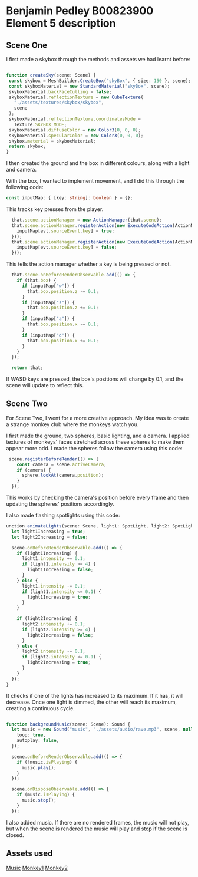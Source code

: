 # Benjamin Pedley B00823900 Element 5 description

## Scene One

I first made a skybox through the methods and assets we had learnt before: 
 ``` typescript

function createSky(scene: Scene) {
  const skybox = MeshBuilder.CreateBox("skyBox", { size: 150 }, scene);
  const skyboxMaterial = new StandardMaterial("skyBox", scene);
  skyboxMaterial.backFaceCulling = false;
  skyboxMaterial.reflectionTexture = new CubeTexture(
    "./assets/textures/skybox/skybox",
    scene
  );
  skyboxMaterial.reflectionTexture.coordinatesMode =
    Texture.SKYBOX_MODE;
  skyboxMaterial.diffuseColor = new Color3(0, 0, 0);
  skyboxMaterial.specularColor = new Color3(0, 0, 0);
  skybox.material = skyboxMaterial;
  return skybox;
} 
```

I then created the ground and the box in different colours, along with a light and camera.

With the box, I wanted to implement movement, and I did this through the following code: 

``` typescript
const inputMap: { [key: string]: boolean } = {};
``` 
This tracks key presses from the player. 

``` typescript 
  that.scene.actionManager = new ActionManager(that.scene);
  that.scene.actionManager.registerAction(new ExecuteCodeAction(ActionManager.OnKeyDownTrigger, (evt) => {
    inputMap[evt.sourceEvent.key] = true;
  }));
  that.scene.actionManager.registerAction(new ExecuteCodeAction(ActionManager.OnKeyUpTrigger, (evt) => {
    inputMap[evt.sourceEvent.key] = false;
  }));
  ``` 
  This tells the action manager whether a key is being pressed or not. 

``` typescript 
  that.scene.onBeforeRenderObservable.add(() => {
    if (that.box) {
      if (inputMap["w"]) {
        that.box.position.z -= 0.1;
      }
      if (inputMap["s"]) {
        that.box.position.z += 0.1;
      }
      if (inputMap["a"]) {
        that.box.position.x -= 0.1;
      }
      if (inputMap["d"]) {
        that.box.position.x += 0.1;
      }
    }
  });

  return that;

  ```
If WASD keys are pressed, the box's positions will change by 0.1, and the scene will update to reflect this.


  ## Scene Two

For Scene Two, I went for a more creative approach. My idea was to create a strange monkey club where the monkeys watch you.

I first made the ground, two spheres, basic lighting, and a camera.
I applied textures of monkeys' faces stretched across these spheres to make them appear more odd.
I made the spheres follow the camera using this code:

```typescript 
 scene.registerBeforeRender(() => {
    const camera = scene.activeCamera;
    if (camera) {
      sphere.lookAt(camera.position);
    }
  });
  ```
This works by checking the camera's position before every frame and then updating the spheres' positions accordingly.

I also made flashing spotlights using this code:

```typescript 
unction animateLights(scene: Scene, light1: SpotLight, light2: SpotLight) {
  let light1Increasing = true;
  let light2Increasing = false;

  scene.onBeforeRenderObservable.add(() => {
    if (light1Increasing) {
      light1.intensity += 0.1; 
      if (light1.intensity >= 4) { 
        light1Increasing = false;
      }
    } else {
      light1.intensity -= 0.1; 
      if (light1.intensity <= 0.1) {
        light1Increasing = true;
      }
    }

    if (light2Increasing) {
      light2.intensity += 0.1; 
      if (light2.intensity >= 4) { 
        light2Increasing = false;
      }
    } else {
      light2.intensity -= 0.1; 
      if (light2.intensity <= 0.1) {
        light2Increasing = true;
      }
    }
  });
}

``` 
It checks if one of the lights has increased to its maximum. If it has, it will decrease. Once one light is dimmed, the other will reach its maximum, creating a continuous cycle.

```typescript 

function backgroundMusic(scene: Scene): Sound {
  let music = new Sound("music", "./assets/audio/rave.mp3", scene, null, {
    loop: true,
    autoplay: false,
  });

  scene.onBeforeRenderObservable.add(() => {
    if (!music.isPlaying) {
      music.play();
    }
  });

  scene.onDisposeObservable.add(() => {
    if (music.isPlaying) {
      music.stop();
    }
  });

  ```
  I also added music. If there are no rendered frames, the music will not play, but when the scene is rendered the music will play and stop if the scene is closed.

  ## Assets used 
  [Music](https://pixabay.com/music/techno-trance-welcome-to-rave-174215/)
  [Monkey1](https://media.istockphoto.com/id/965307792/photo/chimpanzee-face.jpg?s=612x612&w=0&k=20&c=ubJK1XiTVeoM4u0t2c-L-CpFAEdiRa4dfXfmbpj4ubo=)
  [Monkey2](https://pngimg.com/image/18729)   







